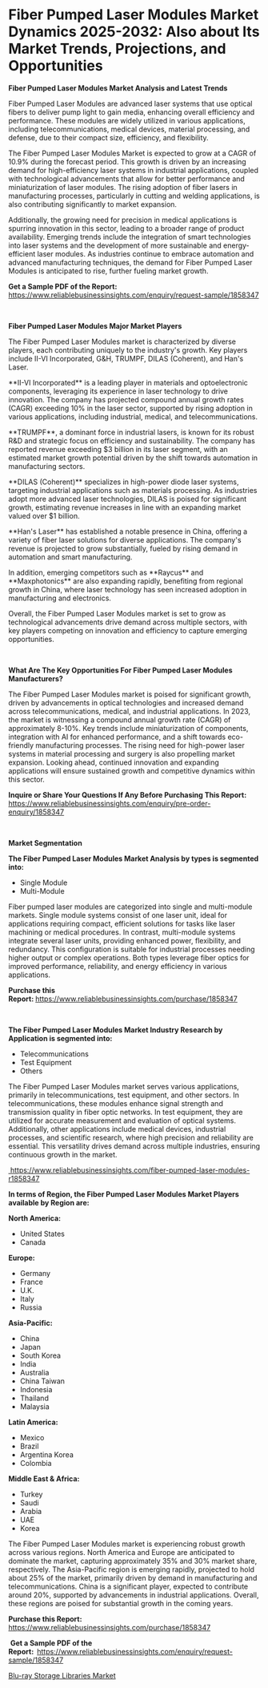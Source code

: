 <p><h1>Fiber Pumped Laser Modules Market Dynamics 2025-2032: Also about Its Market Trends, Projections, and Opportunities</h1></p><p><strong>Fiber Pumped Laser Modules Market Analysis and Latest Trends</strong></p>
<p><p>Fiber Pumped Laser Modules are advanced laser systems that use optical fibers to deliver pump light to gain media, enhancing overall efficiency and performance. These modules are widely utilized in various applications, including telecommunications, medical devices, material processing, and defense, due to their compact size, efficiency, and flexibility.</p><p>The Fiber Pumped Laser Modules Market is expected to grow at a CAGR of 10.9% during the forecast period. This growth is driven by an increasing demand for high-efficiency laser systems in industrial applications, coupled with technological advancements that allow for better performance and miniaturization of laser modules. The rising adoption of fiber lasers in manufacturing processes, particularly in cutting and welding applications, is also contributing significantly to market expansion.</p><p>Additionally, the growing need for precision in medical applications is spurring innovation in this sector, leading to a broader range of product availability. Emerging trends include the integration of smart technologies into laser systems and the development of more sustainable and energy-efficient laser modules. As industries continue to embrace automation and advanced manufacturing techniques, the demand for Fiber Pumped Laser Modules is anticipated to rise, further fueling market growth.</p></p>
<p><strong>Get a Sample PDF of the Report:&nbsp;</strong> <a href="https://www.reliablebusinessinsights.com/enquiry/request-sample/1858347?utm_campaign=2397&utm_medium=2&utm_source=Github&utm_content=ia&utm_term=13022025&utm_id=fiber-pumped-laser-modules">https://www.reliablebusinessinsights.com/enquiry/request-sample/1858347</a></p>
<p>&nbsp;</p>
<p><strong>Fiber Pumped Laser Modules Major Market Players</strong></p>
<p><p>The Fiber Pumped Laser Modules market is characterized by diverse players, each contributing uniquely to the industry's growth. Key players include II-VI Incorporated, G&H, TRUMPF, DILAS (Coherent), and Han's Laser. </p><p>**II-VI Incorporated** is a leading player in materials and optoelectronic components, leveraging its experience in laser technology to drive innovation. The company has projected compound annual growth rates (CAGR) exceeding 10% in the laser sector, supported by rising adoption in various applications, including industrial, medical, and telecommunications.</p><p>**TRUMPF**, a dominant force in industrial lasers, is known for its robust R&D and strategic focus on efficiency and sustainability. The company has reported revenue exceeding $3 billion in its laser segment, with an estimated market growth potential driven by the shift towards automation in manufacturing sectors.</p><p>**DILAS (Coherent)** specializes in high-power diode laser systems, targeting industrial applications such as materials processing. As industries adopt more advanced laser technologies, DILAS is poised for significant growth, estimating revenue increases in line with an expanding market valued over $1 billion.</p><p>**Han's Laser** has established a notable presence in China, offering a variety of fiber laser solutions for diverse applications. The company's revenue is projected to grow substantially, fueled by rising demand in automation and smart manufacturing.</p><p>In addition, emerging competitors such as **Raycus** and **Maxphotonics** are also expanding rapidly, benefiting from regional growth in China, where laser technology has seen increased adoption in manufacturing and electronics.</p><p>Overall, the Fiber Pumped Laser Modules market is set to grow as technological advancements drive demand across multiple sectors, with key players competing on innovation and efficiency to capture emerging opportunities.</p></p>
<p>&nbsp;</p>
<p><strong>What Are The Key Opportunities For Fiber Pumped Laser Modules Manufacturers?</strong></p>
<p><p>The Fiber Pumped Laser Modules market is poised for significant growth, driven by advancements in optical technologies and increased demand across telecommunications, medical, and industrial applications. In 2023, the market is witnessing a compound annual growth rate (CAGR) of approximately 8-10%. Key trends include miniaturization of components, integration with AI for enhanced performance, and a shift towards eco-friendly manufacturing processes. The rising need for high-power laser systems in material processing and surgery is also propelling market expansion. Looking ahead, continued innovation and expanding applications will ensure sustained growth and competitive dynamics within this sector.</p></p>
<p><strong>Inquire or Share Your Questions If Any Before Purchasing This Report:</strong> <a href="https://www.reliablebusinessinsights.com/enquiry/pre-order-enquiry/1858347?utm_campaign=2397&utm_medium=2&utm_source=Github&utm_content=ia&utm_term=13022025&utm_id=fiber-pumped-laser-modules">https://www.reliablebusinessinsights.com/enquiry/pre-order-enquiry/1858347</a></p>
<p>&nbsp;</p>
<p><strong>Market Segmentation</strong></p>
<p><strong>The Fiber Pumped Laser Modules Market Analysis by types is segmented into:</strong></p>
<p><ul><li>Single Module</li><li>Multi-Module</li></ul></p>
<p><p>Fiber pumped laser modules are categorized into single and multi-module markets. Single module systems consist of one laser unit, ideal for applications requiring compact, efficient solutions for tasks like laser machining or medical procedures. In contrast, multi-module systems integrate several laser units, providing enhanced power, flexibility, and redundancy. This configuration is suitable for industrial processes needing higher output or complex operations. Both types leverage fiber optics for improved performance, reliability, and energy efficiency in various applications.</p></p>
<p><strong>Purchase this Report:&nbsp;</strong><a href="https://www.reliablebusinessinsights.com/purchase/1858347?utm_campaign=2397&utm_medium=2&utm_source=Github&utm_content=ia&utm_term=13022025&utm_id=fiber-pumped-laser-modules">https://www.reliablebusinessinsights.com/purchase/1858347</a></p>
<p>&nbsp;</p>
<p><strong>The Fiber Pumped Laser Modules Market Industry Research by Application is segmented into:</strong></p>
<p><ul><li>Telecommunications</li><li>Test Equipment</li><li>Others</li></ul></p>
<p><p>The Fiber Pumped Laser Modules market serves various applications, primarily in telecommunications, test equipment, and other sectors. In telecommunications, these modules enhance signal strength and transmission quality in fiber optic networks. In test equipment, they are utilized for accurate measurement and evaluation of optical systems. Additionally, other applications include medical devices, industrial processes, and scientific research, where high precision and reliability are essential. This versatility drives demand across multiple industries, ensuring continuous growth in the market.</p></p>
<p><a href="https://www.reliablebusinessinsights.com/fiber-pumped-laser-modules-r1858347?utm_campaign=2397&utm_medium=2&utm_source=Github&utm_content=ia&utm_term=13022025&utm_id=fiber-pumped-laser-modules">&nbsp;https://www.reliablebusinessinsights.com/fiber-pumped-laser-modules-r1858347</a></p>
<p><strong>In terms of Region, the Fiber Pumped Laser Modules Market Players available by Region are:</strong></p>
<p>
    <p> <strong> North America: </strong>
        <ul>
            <li>United States</li>
            <li>Canada</li>
        </ul>
        </p> 
    <p> <strong> Europe: </strong>
        <ul>
            <li>Germany</li>
            <li>France</li>
            <li>U.K.</li>
            <li>Italy</li>
            <li>Russia</li>
        </ul>
        </p> 
    <p> <strong> Asia-Pacific: </strong>
        <ul>
            <li>China</li>
            <li>Japan</li>
            <li>South Korea</li>
            <li>India</li>
            <li>Australia</li>
            <li>China Taiwan</li>
            <li>Indonesia</li>
            <li>Thailand</li>
            <li>Malaysia</li>
        </ul>
        </p> 
    <p> <strong> Latin America: </strong>
        <ul>
            <li>Mexico</li>
            <li>Brazil</li>
            <li>Argentina Korea</li>
            <li>Colombia</li>
        </ul>
        </p> 
    <p> <strong> Middle East & Africa: </strong>
        <ul>
            <li>Turkey</li>
            <li>Saudi</li>
            <li>Arabia</li>
            <li>UAE</li>
            <li>Korea</li>
        </ul>
    </p>
    </p>
<p><p>The Fiber Pumped Laser Modules market is experiencing robust growth across various regions. North America and Europe are anticipated to dominate the market, capturing approximately 35% and 30% market share, respectively. The Asia-Pacific region is emerging rapidly, projected to hold about 25% of the market, primarily driven by demand in manufacturing and telecommunications. China is a significant player, expected to contribute around 20%, supported by advancements in industrial applications. Overall, these regions are poised for substantial growth in the coming years.</p></p>
<p><strong>Purchase this Report: </strong><a href="https://www.reliablebusinessinsights.com/purchase/1858347?utm_campaign=2397&utm_medium=2&utm_source=Github&utm_content=ia&utm_term=13022025&utm_id=fiber-pumped-laser-modules">https://www.reliablebusinessinsights.com/purchase/1858347</a></p>
<p>&nbsp;<strong>Get a Sample PDF of the Report:&nbsp;&nbsp;</strong><a href="https://www.reliablebusinessinsights.com/enquiry/request-sample/1858347?utm_campaign=2397&utm_medium=2&utm_source=Github&utm_content=ia&utm_term=13022025&utm_id=fiber-pumped-laser-modules">https://www.reliablebusinessinsights.com/enquiry/request-sample/1858347</a></p>
<p><strong></strong></p>
<p><p><a href="https://github.com/NargisHussain432/Market-Research-Report-List-1/blob/main/blu-ray-storage-libraries-market.md?utm_campaign=2397&utm_medium=2&utm_source=Github&utm_content=ia&utm_term=13022025&utm_id=fiber-pumped-laser-modules">Blu-ray Storage Libraries Market</a></p></p>